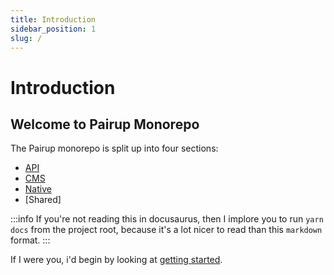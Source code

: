 ```yaml
---
title: Introduction
sidebar_position: 1
slug: /
---
```


# Introduction

## Welcome to Pairup Monorepo

The Pairup monorepo is split up into four sections:

- [API](api/overview)
- [CMS](cms/overview)
- [Native](native/overview)
- [Shared]

:::info
If you're not reading this in docusaurus, then I implore you to run `yarn docs` from the project root, because it's a lot nicer to read than this `markdown` format.
:::

If I were you, i'd begin by looking at [getting started](/getting-started/initial-setup).
